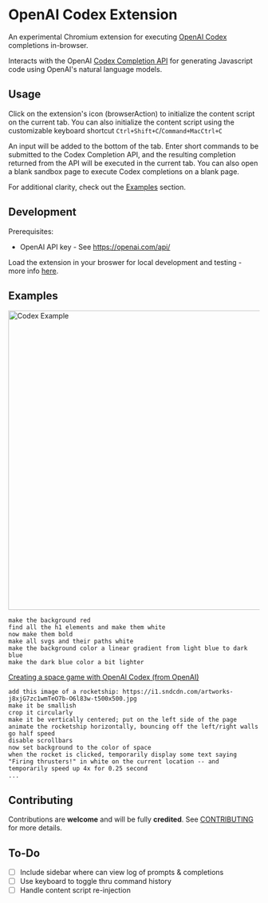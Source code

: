 # OpenAI Codex Extension

An experimental Chromium extension for executing [OpenAI Codex](https://openai.com/blog/openai-codex/) completions in-browser. 

Interacts with the OpenAI [Codex Completion API](https://beta.openai.com/docs/api-reference/completions) for generating Javascript code using OpenAI's natural language models.

## Usage

Click on the extension's icon (browserAction) to initialize the content script on the current tab. You can also initialize the content script using the customizable keyboard shortcut `Ctrl+Shift+C`/`Command+MacCtrl+C`

An input will be added to the bottom of the tab. Enter short commands to be submitted to the Codex Completion API, and the resulting completion returned from the API will be executed in the current tab. You can also open a blank sandbox page to execute Codex completions on a blank page.

For additional clarity, check out the [Examples](#examples) section.

## Development 

Prerequisites:
- OpenAI API key - See https://openai.com/api/

Load the extension in your broswer for local development and testing - more info [here](https://developer.chrome.com/docs/extensions/mv3/getstarted/).

## Examples

<img src="./exclude/codex-example.gif" alt="Codex Example" width="600">

```text
make the background red
find all the h1 elements and make them white
now make them bold
make all svgs and their paths white
make the background color a linear gradient from light blue to dark blue
make the dark blue color a bit lighter
```

[Creating a space game with OpenAI Codex (from OpenAI)](https://player.vimeo.com/video/583550498)

```text
add this image of a rocketship: https://i1.sndcdn.com/artworks-j8xjG7zc1wmTeO7b-O6l83w-t500x500.jpg
make it be smallish
crop it circularly
make it be vertically centered; put on the left side of the page
animate the rocketship horizontally, bouncing off the left/right walls
go half speed
disable scrollbars
now set background to the color of space
when the rocket is clicked, temporarily display some text saying "Firing thrusters!" in white on the current location -- and temporarily speed up 4x for 0.25 second
...
```

## Contributing

Contributions are **welcome** and will be fully **credited**. See [CONTRIBUTING](CONTRIBUTING.md) for more details.

## To-Do

- [ ] Include sidebar where can view log of prompts & completions
- [ ] Use keyboard to toggle thru command history
- [ ] Handle content script re-injection
